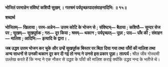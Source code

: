 **भोजितं परमान्नेन संविष्टं कशिपौ सुखम् ।** **गतश्रमं पर्यपृच्छत्पादसंवाहनादिभि: ॥ १५॥** 

**शब्दार्थ** 

**भोजितम्—** **खिलाया** **; परम-अन्नेन—** **उत्तम कोटि के भोजन से** **; संविष्टम्—** **बैठाया** **; कशिपौ—** **सुन्दर सेज पर** **; सुखम्—** **सुखपूर्वक** **; गत—** **दूर किया** **; श्रमम्—** **थकान** **; पर्यपृच्छत्—** **पूछा** **; पाद—** **पाँव की** **; संवाहन—** **मालिश** **; आदिभि:—** **इत्यादि के** **द्वारा।** **.** 

**जब उद्धव उत्तम भोजन कर चुके और उन्हें सुखपूर्वक बिस्तर पर बिठा दिया गया तथा** **पाँवों की मालिश तथा अन्य साधनों से उनकी थकान दूर कर दी गई तो नन्द ने उनसे इस प्रकार** **पूछा।** **तात्पर्य :** श्रील जीव गोस्वामी उल्लेख करते हैं कि नन्द ने एक नौकर से उद्धव के पाँवों की मालिश कराई क्योंकि उद्धव नन्द के भतीजे थे।  
